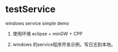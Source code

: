 # testService
windows service simple demo

1. 使用环境 eclipse + minGW + CPP

2. windows 的service程序开发示例，写日志到本地。
